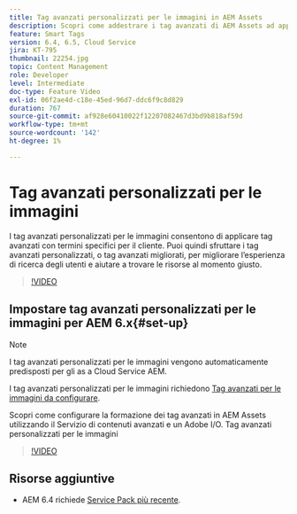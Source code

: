 ```yaml
---
title: Tag avanzati personalizzati per le immagini in AEM Assets
description: Scopri come addestrare i tag avanzati di AEM Assets ad applicare termini personalizzati alle risorse.
feature: Smart Tags
version: 6.4, 6.5, Cloud Service
jira: KT-795
thumbnail: 22254.jpg
topic: Content Management
role: Developer
level: Intermediate
doc-type: Feature Video
exl-id: 06f2ae4d-c18e-45ed-96d7-ddc6f9c8d829
duration: 767
source-git-commit: af928e60410022f12207082467d3bd9b818af59d
workflow-type: tm+mt
source-wordcount: '142'
ht-degree: 1%

---
```


# Tag avanzati personalizzati per le immagini

I tag avanzati personalizzati per le immagini consentono di applicare tag avanzati con termini specifici per il cliente.
Puoi quindi sfruttare i tag avanzati personalizzati, o tag avanzati migliorati, per migliorare l’esperienza di ricerca degli utenti e aiutare a trovare le risorse al momento giusto.

>[!VIDEO](https://video.tv.adobe.com/v/22254?quality=12&learn=on)

## Impostare tag avanzati personalizzati per le immagini per AEM 6.x{#set-up}

>[!NOTE]
> I tag avanzati personalizzati per le immagini vengono automaticamente predisposti per gli as a Cloud Service AEM.

I tag avanzati personalizzati per le immagini richiedono [Tag avanzati per le immagini da configurare](./image-smart-tags.md#set-up).

Scopri come configurare la formazione dei tag avanzati in AEM Assets utilizzando il Servizio di contenuti avanzati e un Adobe I/O. Tag avanzati personalizzati per le immagini

>[!VIDEO](https://video.tv.adobe.com/v/23405?quality=12&learn=on)

## Risorse aggiuntive

* AEM 6.4 richiede [Service Pack più recente](https://experienceleague.adobe.com/docs/experience-manager-release-information/aem-release-updates/aem-releases-updates.html#aem-64).
